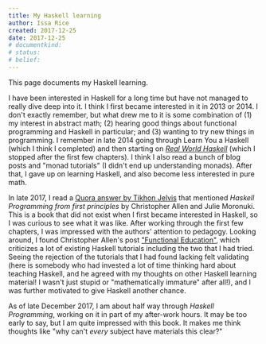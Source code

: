 ```yaml
---
title: My Haskell learning
author: Issa Rice
created: 2017-12-25
date: 2017-12-25
# documentkind:
# status:
# belief:
---
```


This page documents my Haskell learning.

I have been interested in Haskell for a long time but have not managed to really dive deep into it. I think I first became interested in it in 2013 or 2014. I don't exactly remember, but what drew me to it is some combination of (1) my interest in abstract math; (2) hearing good things about functional programming and Haskell in particular; and (3) wanting to try new things in programming. I remember in late 2014 going through Learn You a Haskell (which I think I completed) and then starting on [*Real World Haskell*](http://book.realworldhaskell.org/) (which I stopped after the first few chapters). I think I also read a bunch of blog posts and "monad tutorials" (I didn't end up understanding monads). After that, I gave up on learning Haskell, and also become less interested in pure math.

In late 2017, I read a [Quora answer by Tikhon Jelvis](https://www.quora.com/What-is-your-review-of-Learn-You-a-Haskell-2011-book/answer/Tikhon-Jelvis) that mentioned *Haskell Programming from first principles* by Christopher Allen and Julie Moronuki. This is a book that did not exist when I first became interested in Haskell, so I was curious to see what it was like. After working through the first few chapters, I was impressed with the authors' attention to pedagogy. Looking around, I found Christopher Allen's post ["Functional Education"](http://bitemyapp.com/posts/2014-12-31-functional-education.html "“bitemyapp - Functional Education”. Retrieved December 26, 2017."), which criticizes a lot of existing Haskell tutorials including the two that I had tried. Seeing the rejection of the tutorials that I had found lacking felt validating (here is somebody who had invested a lot of time thinking hard about teaching Haskell, and he agreed with my thoughts on other Haskell learning material! I wasn't just stupid or "mathematically immature" after all!), and I was further motivated to give Haskell another chance.

As of late December 2017, I am about half way through *Haskell Programming*, working on it in part of my after-work hours. It may be too early to say, but I am quite impressed with this book. It makes me think thoughts like "why can't *every* subject have materials this clear?"
